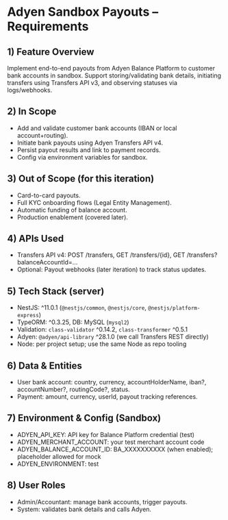 # Adyen Sandbox Payouts – Requirements

## 1) Feature Overview
Implement end-to-end payouts from Adyen Balance Platform to customer bank accounts in sandbox. Support storing/validating bank details, initiating transfers using Transfers API v3, and observing statuses via logs/webhooks.

## 2) In Scope
- Add and validate customer bank accounts (IBAN or local account+routing).
- Initiate bank payouts using Adyen Transfers API v4.
- Persist payout results and link to payment records.
- Config via environment variables for sandbox.

## 3) Out of Scope (for this iteration)
- Card-to-card payouts.
- Full KYC onboarding flows (Legal Entity Management).
- Automatic funding of balance account.
- Production enablement (covered later).

## 4) APIs Used
- Transfers API v4: POST /transfers, GET /transfers/{id}, GET /transfers?balanceAccountId=...
- Optional: Payout webhooks (later iteration) to track status updates.

## 5) Tech Stack (server)
- NestJS: ^11.0.1 (`@nestjs/common`, `@nestjs/core`, `@nestjs/platform-express`)
- TypeORM: ^0.3.25, DB: MySQL (`mysql2`)
- Validation: `class-validator` ^0.14.2, `class-transformer` ^0.5.1
- Adyen: `@adyen/api-library` ^28.1.0 (we call Transfers REST directly)
- Node: per project setup; use the same Node as repo tooling

## 6) Data & Entities
- User bank account: country, currency, accountHolderName, iban?, accountNumber?, routingCode?, status.
- Payment: amount, currency, userId, payout tracking references.

## 7) Environment & Config (Sandbox)
- ADYEN_API_KEY: API key for Balance Platform credential (test)
- ADYEN_MERCHANT_ACCOUNT: your test merchant account code
- ADYEN_BALANCE_ACCOUNT_ID: BA_XXXXXXXXXX (when enabled); placeholder allowed for mock
- ADYEN_ENVIRONMENT: test

## 8) User Roles
- Admin/Accountant: manage bank accounts, trigger payouts.
- System: validates bank details and calls Adyen.
